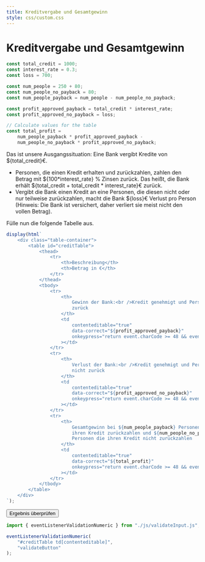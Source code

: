 ```yaml
---
title: Kreditvergabe und Gesamtgewinn
style: css/custom.css
---
```


# Kreditvergabe und Gesamtgewinn

```js
const total_credit = 1000;
const interest_rate = 0.3;
const loss = 700;

const num_people = 250 + 80;
const num_people_no_payback = 80;
const num_people_payback = num_people - num_people_no_payback;

const profit_approved_payback = total_credit * interest_rate;
const profit_approved_no_payback = loss;

// Calculate values for the table
const total_profit =
    num_people_payback * profit_approved_payback -
    num_people_no_payback * profit_approved_no_payback;
```

Das ist unsere Ausgangssituation: Eine Bank vergibt Kredite von ${total_credit}€.

-   Personen, die einen Kredit erhalten und zurückzahlen, zahlen den Betrag mit ${100*interest_rate} \% Zinsen zurück. Das heißt, die Bank erhält ${total_credit + total_credit * interest_rate}€ zurück.
-   Vergibt die Bank einen Kredit an eine Personen, die diesen nicht oder nur teilweise zurückzahlen, macht die Bank ${loss}€ Verlust pro Person (Hinweis: Die Bank ist versichert, daher verliert sie meist nicht den vollen Betrag).

<div class="tip" label="Aufgabe">Fülle nun die folgende Tabelle aus.</div>

```js
display(html`
    <div class="table-container">
        <table id="creditTable">
            <thead>
                <tr>
                    <th>Beschreibung</th>
                    <th>Betrag in €</th>
                </tr>
            </thead>
            <tbody>
                <tr>
                    <th>
                        Gewinn der Bank:<br />Kredit genehmigt und Person zahlt
                        zurück
                    </th>
                    <td
                        contenteditable="true"
                        data-correct="${profit_approved_payback}"
                        onkeypress="return event.charCode >= 48 && event.charCode <= 57 || event.charCode === 45"
                    ></td>
                </tr>
                <tr>
                    <th>
                        Verlust der Bank:<br />Kredit genehmigt und Person zahlt
                        nicht zurück
                    </th>
                    <td
                        contenteditable="true"
                        data-correct="${profit_approved_no_payback}"
                        onkeypress="return event.charCode >= 48 && event.charCode <= 57 || event.charCode === 45"
                    ></td>
                </tr>
                <tr>
                    <th>
                        Gesamtgewinn bei ${num_people_payback} Personen die
                        ihren Kredit zurückzahlen und ${num_people_no_payback}
                        Personen die ihren Kredit nicht zurückzahlen
                    </th>
                    <td
                        contenteditable="true"
                        data-correct="${total_profit}"
                        onkeypress="return event.charCode >= 48 && event.charCode <= 57 || event.charCode === 45"
                    ></td>
                </tr>
            </tbody>
        </table>
    </div>
`);
```

<button id="validateButton" class="btn btn-primary">Ergebnis überprüfen</button>

```js
import { eventListenerValidationNumeric } from "./js/validateInput.js";

eventListenerValidationNumeric(
    "#creditTable td[contenteditable]",
    "validateButton"
);
```
